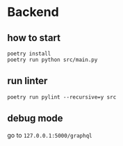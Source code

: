 # Backend

## how to start
```
poetry install
poetry run python src/main.py
```

## run linter
```
poetry run pylint --recursive=y src
```

## debug mode
go to `127.0.0.1:5000/graphql`
